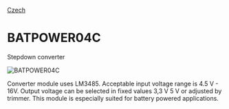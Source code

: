 
[Czech](./README.cs.md)
<!--- module --->
# BATPOWER04C
<!--- Emodule --->

<!--- subtitle --->Stepdown converter<!--- Esubtitle --->

![BATPOWER04C](/doc/img/BATPOWER04C_top_big.jpg)

<!--- description --->Converter module uses LM3485. Acceptable input voltage range is 4.5 V - 16V. Output voltage can be selected in fixed values 3,3 V 5 V or adjusted by trimmer. This module is especially suited for battery powered applications.<!--- Edescription --->
            